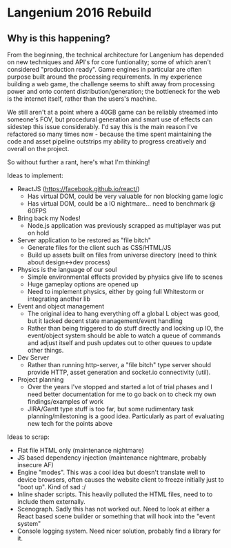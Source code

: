 # Langenium 2016 Rebuild 

## Why is this happening?

From the beginning, the technical architecture for Langenium has depended on new techniques and API's for core funtionality; some of which aren't considered "production ready". Game engines in particular are often purpose built around the processing requirements. In my experience building a web game, the challenge seems to shift away from processing power and onto content distribution/generation; the bottleneck for the web is the internet itself, rather than the users's machine.

We still aren't at a point where a 40GB game can be reliably streamed into someone's FOV, but procedural generation and smart use of effects can sidestep this issue considerably. I'd say this is the main reason I've refactored so many times now - because the time spent maintaining the code and asset pipeline outstrips my ability to progress creatively and overall on the project.

So without further a rant, here's what I'm thinking!

Ideas to implement:
- ReactJS (https://facebook.github.io/react/)
  - Has virtual DOM, could be very valuable for non blocking game logic
  - Has virtual DOM, could be a IO nightmare... need to benchmark @ 60FPS
- Bring back my Nodes!
  - Node.js application was previously scrapped as multiplayer was put on hold
- Server application to be restored as "file bitch"
  - Generate files for the client such as CSS/HTML/JS
  - Build up assets built on files from universe directory (need to think about design<->dev process)
- Physics is the language of our soul
  - Simple environmental effects provided by physics give life to scenes
  - Huge gameplay options are opened up
  - Need to implement physics, either by going full Whitestorm or integrating another lib
- Event and object management
  - The original idea to hang everything off a global L object was good, but it lacked decent state management/event handling
  - Rather than being triggered to do stuff directly and locking up IO, the event/object system should be able to watch a queue of commands and adjust itself and push updates out to other queues to update other things.
- Dev Server
  - Rather than running http-server, a "file bitch" type server should provide HTTP, asset generation and socket.io connectivity (util).
- Project planning
  - Over the years I've stopped and started a lot of trial phases and I need better documentation for me to go back on to check my own findings/examples of work
  - JIRA/Gantt type stuff is too far, but some rudimentary task planning/milestoning is a good idea. Particularly as part of evaluating new tech for the points above


Ideas to scrap:
- Flat file HTML only (maintenance nightmare)
- JS based dependency injection (maintenance nightmare, probably insecure AF)
- Engine "modes". This was a cool idea but doesn't translate well to device browsers, often causes the website client to freeze initially just to "boot up". Kind of sad :/
- Inline shader scripts. This heavily polluted the HTML files, need to to include them externally.
- Scenograph. Sadly this has not worked out. Need to look at either a React based scene builder or something that will hook into the "event system"
- Console logging system. Need nicer solution, probably find a library for it.
